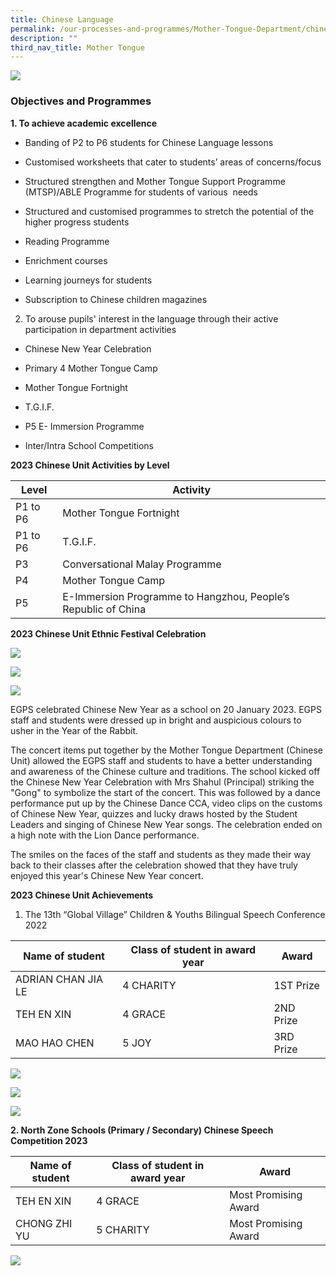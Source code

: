 ```yaml
---
title: Chinese Language
permalink: /our-processes-and-programmes/Mother-Tongue-Department/chinese-language/
description: ""
third_nav_title: Mother Tongue
---
```

![](/images/Department%20Main%20Photos/img_3300.JPG)

### Objectives and Programmes

**1\. To achieve academic excellence**


*   Banding of P2 to P6 students for Chinese Language lessons
    
*   Customised worksheets that cater to students’ areas of concerns/focus
    
*   Structured strengthen and Mother Tongue Support Programme (MTSP)/ABLE Programme for students of various  needs
    
*   Structured and customised programmes to stretch the potential of the higher progress students
    
*   Reading Programme 
    
*   Enrichment courses
    
*   Learning journeys for students
    
*   Subscription to Chinese children magazines
    
2. To arouse pupils' interest in the language through their active participation in department activities 


*   Chinese New Year Celebration
    
*   Primary 4 Mother Tongue Camp
    
*   Mother Tongue Fortnight
    
*   T.G.I.F.
    
*   P5 E- Immersion Programme 
    
*   Inter/Intra School Competitions
    
**2023 Chinese Unit Activities by Level**




| Level | Activity |
| -------- | -------- |
| P1 to P6 | Mother Tongue Fortnight    | 
| P1 to P6 | T.G.I.F. |
| P3 | Conversational Malay Programme |
| P4 | Mother Tongue Camp |
| P5 | E-Immersion Programme to Hangzhou, People’s Republic of China |



**2023 Chinese Unit Ethnic Festival Celebration**

![](/images/Department%20Photos/Mother%20Tongue/Chinese/chinese%20new%20year%202023%203.jpg)

![](/images/Department%20Photos/Mother%20Tongue/Chinese/chinese%20new%20year%202023%202.jpg)

![](/images/Department%20Photos/Mother%20Tongue/Chinese/chinese%20new%20year%202023%201.jpg)

EGPS celebrated Chinese New Year as a school on 20 January 2023. EGPS staff and students were dressed up in bright and auspicious colours to usher in the Year of the Rabbit.

The concert items put together by the Mother Tongue Department (Chinese Unit) allowed the EGPS staff and students to have a better understanding and awareness of the Chinese culture and traditions. The school kicked off the Chinese New Year Celebration with Mrs Shahul (Principal) striking the "Gong" to symbolize the start of the concert. This was followed by a dance performance put up by the Chinese Dance CCA, video clips on the customs of Chinese New Year, quizzes and lucky draws hosted by the Student Leaders and singing of Chinese New Year songs. The celebration ended on a high note with the Lion Dance performance.

The smiles on the faces of the staff and students as they made their way back to their classes after the celebration showed that they have truly enjoyed this year's Chinese New Year concert.

**2023 Chinese Unit Achievements**

1.  The 13th “Global Village” Children & Youths Bilingual Speech Conference 2022
    
| Name of student | Class of student in award year | Award |
| -------- | -------- | -------- |
|  ADRIAN CHAN JIA LE   |   4 CHARITY   |   1ST Prize   |
|   TEH EN XIN  |   4 GRACE   |   2ND Prize   |
|   MAO HAO CHEN  |   5 JOY   |   3RD Prize   |

![](/images/Department%20Photos/Mother%20Tongue/Chinese/img_4846.JPG)

![](/images/Department%20Photos/Mother%20Tongue/Chinese/img_4855.JPG)

![](/images/Department%20Photos/Mother%20Tongue/Chinese/img_4878.JPG)

**2. North Zone Schools (Primary / Secondary) Chinese Speech Competition 2023**

| Name of student | Class of student in award year | Award |
| -------- | -------- | -------- |
|   TEH EN XIN  |   4 GRACE   |   Most Promising Award   |
|   CHONG ZHI YU  |   5 CHARITY   |   Most Promising Award   |

![](/images/Department%20Photos/Mother%20Tongue/Chinese/img_4890.JPG)